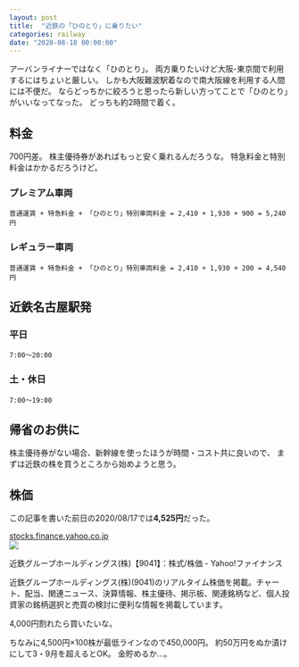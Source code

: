```yaml
---
layout: post
title:  "近鉄の「ひのとり」に乗りたい"
categories: railway
date: "2020-08-18 00:00:00"
---
```


アーバンライナーではなく「ひのとり」。
両方乗りたいけど大阪-東京間で利用するにはちょいと厳しい。
しかも大阪難波駅着なので南大阪線を利用する人間には不便だ。
ならどっちかに絞ろうと思ったら新しい方ってことで「ひのとり」がいいなってなった。
どっちも約2時間で着く。

## 料金

700円差。
株主優待券があればもっと安く乗れるんだろうな。
特急料金と特別料金はかかるだろうけど。

### プレミアム車両

```
普通運賃 + 特急料金 + 「ひのとり」特別車両料金 = 2,410 + 1,930 + 900 = 5,240円
```

### レギュラー車両

```
普通運賃 + 特急料金 + 「ひのとり」特別車両料金 = 2,410 + 1,930 + 200 = 4,540円
```

## 近鉄名古屋駅発

### 平日

`7:00〜20:00`

### 土・休日

`7:00〜19:00`

## 帰省のお供に

株主優待券がない場合、新幹線を使ったほうが時間・コスト共に良いので、
まずは近鉄の株を買うところから始めようと思う。

## 株価

この記事を書いた前日の2020/08/17では**4,525円**だった。


<div class="card">
  <a href="https://stocks.finance.yahoo.co.jp/stocks/detail/?code=9041.T"></a>
  <div class="card__header">
    <a href="https://stocks.finance.yahoo.co.jp/stocks/detail/?code=9041.T">stocks.finance.yahoo.co.jp</a>
  </div>
  <div class="card__image">
    <img src="https://s.yimg.jp/images/finance/common/image/ogp.png">
  </div>
  <div class="card__title">
    <p>近鉄グループホールディングス(株)【9041】：株式/株価 - Yahoo!ファイナンス</p>
  </div>
  <div class="card__description">
    <p>近鉄グループホールディングス(株)(9041)のリアルタイム株価を掲載。チャート、配当、関連ニュース、決算情報、株主優待、掲示板、関連銘柄など、個人投資家の銘柄選択と売買の検討に便利な情報を掲載しています。</p>
  </div>
</div>


4,000円割れたら買いたいな。

ちなみに4,500円×100株が最低ラインなので450,000円。
約50万円をぬか漬けにして3・9月を超えるとOK。
金貯めるか...。
